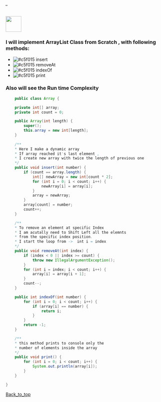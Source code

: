 ###### _
<img src="https://img.shields.io/badge/-%20Array Data Structure%20-brightgreen" height=50px>



### I will implement ArrayList Class from Scratch , with following methods:

- ![#c5f015](https://via.placeholder.com/10/c5f015/000000?text=+) insert
- ![#c5f015](https://via.placeholder.com/10/c5f015/000000?text=+) removeAt
- ![#c5f015](https://via.placeholder.com/10/c5f015/000000?text=+) indexOf
- ![#c5f015](https://via.placeholder.com/10/c5f015/000000?text=+) print 

### Also will see the Run time Complexity


```java
	public class Array {

	private int[] array;
	private int count = 0;

	public Array(int length) {
		super();
		this.array = new int[length];
	}
	
	/**
	* Here I make a dynamic array 
	* If array reached it's last element , 
	* I create new array with twice the length of previous one
	*/
	public void insert(int number) {
		if (count == array.length) {
			int[] newArray = new int[count * 2];
			for (int i = 0; i < count; i++) {
				newArray[i] = array[i];
			}
			array = newArray;
		}
		array[count] = number;
		count++;
	}

	/**
	* To remove an element at specific Index
	* I am acutally need to Shift Left all the elemnts 
	* from the specific index position.
	* I start the loop from ->  int i = index
	*/
	public void removeAt(int index) {
		if (index < 0 || index >= count) {
			throw new IllegalArgumentException();
		}
		for (int i = index; i < count; i++) {
			array[i] = array[i + 1];
		}
		count--;
	}

	public int indexOf(int number) {
		for (int i = 0; i < count; i++) {
			if (array[i] == number) {
				return i;
			}
		}
		return -1;
	}

	/**
	* this method prints to console only the
	* number of elements inside the array 
	*/
	public void print() {
		for (int i = 0; i < count; i++) {
			System.out.println(array[i]);
		}
	}

}

```


[Back_to_top](#_)

